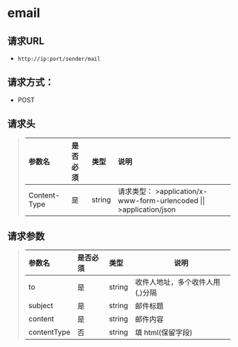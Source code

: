 # email

## 请求URL

- `http://ip:port/sender/mail`

## 请求方式：

- POST

## 请求头

>|参数名|是否必须|类型|说明|
>|:----|:---|:----- |:-----|
>|Content-Type |是  |string |请求类型： >application/x-www-form-urlencoded \|\| >application/json  |

## 请求参数

>|参数名|是否必须|类型|说明|
>|:----|:---|:----- |--------  |
>|to|是  |string | 收件人地址，多个收件人用(,)分隔|
>|subject|是  |string | 邮件标题|
>|content|是  |string | 邮件内容|
>|contentType|否  |string |填 html(保留字段)|
